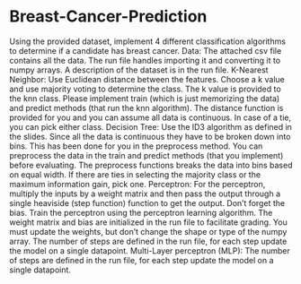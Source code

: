 # Breast-Cancer-Prediction
Using the provided dataset, implement 4 different classification algorithms to determine if a candidate has breast cancer. 
Data:
The attached csv file contains all the data. The run file handles importing it and converting it to numpy arrays. A description of the dataset is in the run file.
K-Nearest Neighbor:
Use Euclidean distance between the features. Choose a k value and use majority voting to determine the class. The k value is provided to the knn class. Please implement train (which is just memorizing the data) and predict methods (that run the knn algorithm). The distance function is provided for you and you can assume all data is continuous. In case of a tie, you can pick either class.
Decision Tree:
Use the ID3 algorithm as defined in the slides. Since all the data is continuous they have to be broken down into bins. This has been done for you in the preprocess method. You can preprocess the data in the train and predict methods (that you implement) before evaluating. The preprocess functions breaks the data into bins based on equal width. If there are ties in selecting the majority class or the maximum information gain, pick one.
Perceptron:
For the perceptron, multiply the inputs by a weight matrix and then pass the output through a single heaviside (step function) function to get the output. Don’t forget the bias. Train the perceptron using the perceptron learning algorithm. The weight matrix and bias are initialized in the run file to facilitate grading. You must update the weights, but don’t change the shape or type of the numpy array. The number of steps are defined in the run file, for each step update the model on a single datapoint.
Multi-Layer perceptron (MLP):
The number of steps are defined in the run file, for each step update the model on a single datapoint.
